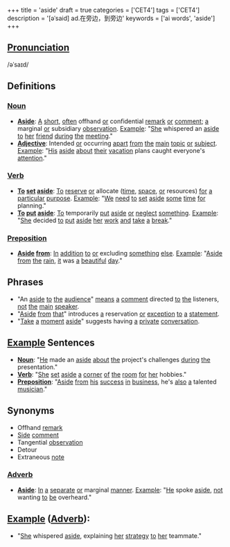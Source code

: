 +++
title = 'aside'
draft = true
categories = ['CET4']
tags = ['CET4']
description = '[əˈsaid] ad.在旁边，到旁边'
keywords = ['ai words', 'aside']
+++

## [Pronunciation](/post/pronunciation/)
/əˈsaɪd/

## Definitions
### [Noun](/post/noun/)
- **[Aside](/post/aside/)**: [A](/post/a/) [short](/post/short/), [often](/post/often/) offhand [or](/post/or/) confidential [remark](/post/remark/) [or](/post/or/) [comment](/post/comment/); [a](/post/a/) marginal [or](/post/or/) subsidiary [observation](/post/observation/). [Example](/post/example/): "[She](/post/she/) whispered an [aside](/post/aside/) [to](/post/to/) [her](/post/her/) [friend](/post/friend/) [during](/post/during/) [the](/post/the/) [meeting](/post/meeting/)."
- **[Adjective](/post/adjective/)**: Intended [or](/post/or/) occurring [apart](/post/apart/) [from](/post/from/) [the](/post/the/) [main](/post/main/) [topic](/post/topic/) [or](/post/or/) [subject](/post/subject/). [Example](/post/example/): "[His](/post/his/) [aside](/post/aside/) [about](/post/about/) [their](/post/their/) [vacation](/post/vacation/) plans caught everyone's [attention](/post/attention/)."

### [Verb](/post/verb/)
- **[To](/post/to/) [set](/post/set/) [aside](/post/aside/)**: [To](/post/to/) [reserve](/post/reserve/) [or](/post/or/) allocate ([time](/post/time/), [space](/post/space/), [or](/post/or/) resources) [for](/post/for/) [a](/post/a/) [particular](/post/particular/) [purpose](/post/purpose/). [Example](/post/example/): "[We](/post/we/) [need](/post/need/) [to](/post/to/) [set](/post/set/) [aside](/post/aside/) [some](/post/some/) [time](/post/time/) [for](/post/for/) planning."
- **[To](/post/to/) [put](/post/put/) [aside](/post/aside/)**: [To](/post/to/) temporarily [put](/post/put/) [aside](/post/aside/) [or](/post/or/) [neglect](/post/neglect/) [something](/post/something/). [Example](/post/example/): "[She](/post/she/) decided [to](/post/to/) [put](/post/put/) [aside](/post/aside/) [her](/post/her/) [work](/post/work/) [and](/post/and/) [take](/post/take/) [a](/post/a/) [break](/post/break/)."

### [Preposition](/post/preposition/)
- **[Aside](/post/aside/) [from](/post/from/)**: [In](/post/in/) [addition](/post/addition/) [to](/post/to/) [or](/post/or/) excluding [something](/post/something/) [else](/post/else/). [Example](/post/example/): "[Aside](/post/aside/) [from](/post/from/) [the](/post/the/) [rain](/post/rain/), [it](/post/it/) was [a](/post/a/) [beautiful](/post/beautiful/) [day](/post/day/)."

## Phrases
- "An [aside](/post/aside/) [to](/post/to/) [the](/post/the/) [audience](/post/audience/)" [means](/post/means/) [a](/post/a/) [comment](/post/comment/) directed [to](/post/to/) [the](/post/the/) listeners, [not](/post/not/) [the](/post/the/) [main](/post/main/) [speaker](/post/speaker/).
- "[Aside](/post/aside/) [from](/post/from/) [that](/post/that/)" introduces [a](/post/a/) reservation [or](/post/or/) [exception](/post/exception/) [to](/post/to/) [a](/post/a/) [statement](/post/statement/).
- "[Take](/post/take/) [a](/post/a/) [moment](/post/moment/) [aside](/post/aside/)" suggests having [a](/post/a/) [private](/post/private/) [conversation](/post/conversation/).

## [Example](/post/example/) Sentences
- **[Noun](/post/noun/)**: "[He](/post/he/) made an [aside](/post/aside/) [about](/post/about/) [the](/post/the/) project's challenges [during](/post/during/) [the](/post/the/) presentation."
- **[Verb](/post/verb/)**: "[She](/post/she/) [set](/post/set/) [aside](/post/aside/) [a](/post/a/) [corner](/post/corner/) [of](/post/of/) [the](/post/the/) [room](/post/room/) [for](/post/for/) [her](/post/her/) hobbies."
- **[Preposition](/post/preposition/)**: "[Aside](/post/aside/) [from](/post/from/) [his](/post/his/) [success](/post/success/) [in](/post/in/) [business](/post/business/), he's [also](/post/also/) [a](/post/a/) talented [musician](/post/musician/)."

## Synonyms
- Offhand [remark](/post/remark/)
- [Side](/post/side/) [comment](/post/comment/)
- Tangential [observation](/post/observation/)
- Detour
- Extraneous [note](/post/note/)

### [Adverb](/post/adverb/)
- **[Aside](/post/aside/)**: [In](/post/in/) [a](/post/a/) [separate](/post/separate/) [or](/post/or/) marginal [manner](/post/manner/). [Example](/post/example/): "[He](/post/he/) spoke [aside](/post/aside/), [not](/post/not/) wanting [to](/post/to/) [be](/post/be/) overheard."

## [Example](/post/example/) ([Adverb](/post/adverb/)):
- "[She](/post/she/) whispered [aside](/post/aside/), explaining [her](/post/her/) [strategy](/post/strategy/) [to](/post/to/) [her](/post/her/) teammate."
